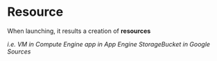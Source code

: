 # Resource
When launching, it results a creation of **resources**

*i.e. VM in Compute Engine
		app in App Engine
		StorageBucket in Google Sources*